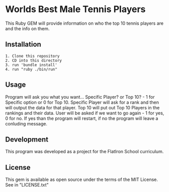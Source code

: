 # Worlds Best Male Tennis Players

This Ruby GEM will provide information on who the top 10 tennis players are and the info on them.

## Installation
    1. Clone this repository
    2. CD into this directory
    3. run 'bundle install'
    4. run "ruby ./bin/run"

## Usage
Program will ask you what you want...
Specific Player? or Top 10? - 1 for Specific option or 0 for Top 10.
    Specific Player will ask for a rank and then will output the data for that player.
    Top 10 will put out Top 10 Players in the rankings and their data.
User will be asked if we want to go again - 1 for yes, 0 for no.
    If yes than the program will restart, if no the program will leave a conluding message.

## Development
This program was developed as a project for the FlatIron School curriculum.

## License
This gem is available as open source under the terms of the MIT License. See in "LICENSE.txt"